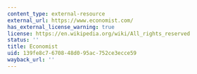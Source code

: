 ```yaml
---
content_type: external-resource
external_url: https://www.economist.com/
has_external_license_warning: true
license: https://en.wikipedia.org/wiki/All_rights_reserved
status: ''
title: Economist
uid: 139fe8c7-6708-48d0-95ac-752ce3ecce59
wayback_url: ''
---
```

